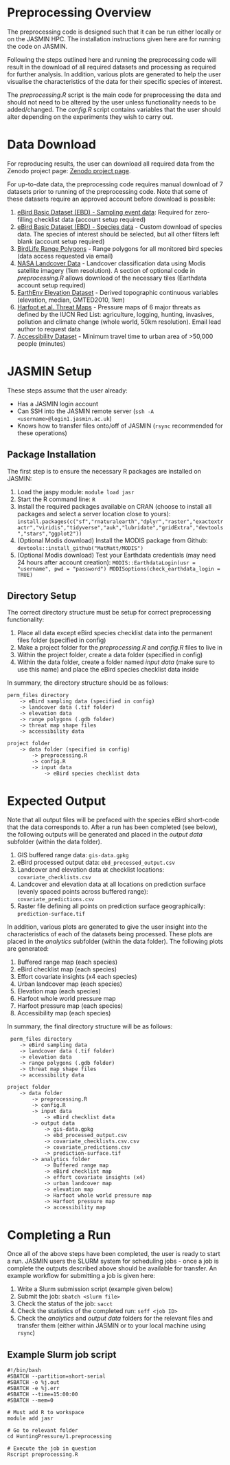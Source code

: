 ﻿# Preprocessing Overview
The preprocessing code is designed such that it can be run either locally or on the JASMIN HPC. The installation instructions given here are for running the code on JASMIN. 

Following the steps outlined here and running the preprocessing code will result in the download of all required datasets and processing as required for further analysis. In addition, various plots are generated to help the user visualise the characteristics of the data for their specific species of interest. 

The *preprocessing.R* script is the main code for preprocessing the data and should not need to be altered by the user unless functionality needs to be added/changed. The *config.R* script contains variables that the user should alter depending on the experiments they wish to carry out. 


# Data Download
For reproducing results, the user can download all required data from the Zenodo project page: [Zenodo project page](https://doi.org/10.5281/zenodo.%20%20%206761830).

For up-to-date data, the preprocessing code requires manual download of 7 datasets prior to running of the preprocessing code. Note that some of these datasets require an approved account before download is possible:
1. [eBird Basic Dataset (EBD) - Sampling event data](https://ebird.org/data/download): Required for zero-filling checklist data (account setup required)
2. [eBird Basic Dataset (EBD) - Species data](https://ebird.org/data/download) - Custom download of species data. The species of interest should be selected, but all other filters left blank (account setup required)
3. [BirdLife Range Polygons](http://datazone.birdlife.org/species/requestdis) - Range polygons for all monitored bird species (data access requested via email)
4. [NASA Landcover Data](https://lpdaac.usgs.gov/products/mcd12q1v006/) - Landcover classification data using Modis satellite imagery (1km resolution). A section of optional code in *preprocessing.R* allows download of the necessary tiles (Earthdata account setup required)
5. [EarthEnv Elevation Dataset](http://www.earthenv.org/topography) - Derived topographic continuous variables (elevation, median, GMTED2010, 1km)
6. [Harfoot et al. Threat Maps](https://www.nature.com/articles/s41559-021-01542-9) - Pressure maps of 6 major threats as defined by the IUCN Red List: agriculture, logging, hunting, invasives, pollution and climate change (whole world, 50km resolution). Email lead author to request data
7. [Accessibility Dataset](https://malariaatlas.org/research-project/accessibility-to-cities/) - Minimum travel time to urban area of >50,000 people (minutes)

# JASMIN Setup 
These steps assume that the user already: 

 - Has a JASMIN login account 
 - Can SSH into the JASMIN remote server (`ssh -A <username>@login1.jasmin.ac.uk`)
 - Knows how to transfer files onto/off of JASMIN (`rsync` recommended for these operations)
 
## Package Installation
The first step is to ensure the necessary R packages are installed on JASMIN: 
 1. Load the jaspy module: `module load jasr`
 2. Start the R command line: `R`
 3. Install the required packages available on CRAN (choose to install all packages and select a server location close to yours): `install.packages(c("sf","rnaturalearth","dplyr","raster","exactextractr","viridis","tidyverse","auk","lubridate","gridExtra","devtools","stars","ggplot2"))`
 4. (Optional Modis download) Install the MODIS package from Github: `devtools::install_github("MatMatt/MODIS")`
 5. (Optional Modis download) Test your Earthdata credentials (may need 24 hours after account creation):  `MODIS::EarthdataLogin(usr = "username", pwd = "password")
MODISoptions(check_earthdata_login = TRUE)`


## Directory Setup
The correct directory structure must be setup for correct preprocessing functionality: 
1. Place all data except eBird species checklist data into the permanent files folder (specified in config)
2. Make a project folder for the *preprocessing.R* and *config.R* files to live in
3. Within the project folder, create a data folder (specified in config)
4. Within the data folder, create a folder named *input data* (make sure to use this name) and place the eBird species checklist data inside

In summary, the directory structure should be as follows:

    perm_files directory
        -> eBird sampling data (specified in config)
        -> landcover data (.tif folder)
        -> elevation data
        -> range polygons (.gdb folder)
        -> threat map shape files
        -> accessibility data
        
    project folder
        -> data folder (specified in config)
            -> preprocessing.R
            -> config.R
            -> input data 
                -> eBird species checklist data

# Expected Output
Note that all output files will be prefaced with the species eBird short-code that the data corresponds to. After a run has been completed (see below), the following outputs will be generated and placed in the *output data* subfolder (within the data folder). 
1. GIS buffered range data: `gis-data.gpkg`
2. eBird processed output data: `ebd_processed_output.csv`
3. Landcover and elevation data at checklist locations: `covariate_checklists.csv`
4. Landcover and elevation data at all locations on prediction surface (evenly spaced points across buffered range): `covariate_predictions.csv`
5. Raster file defining all points on prediction surface geographically: `prediction-surface.tif`

In addition, various plots are generated to give the user insight into the characteristics of each of the datasets being processed. These plots are placed in the *analytics* subfolder (within the data folder). The following plots are generated: 
1. Buffered range map (each species) 
2. eBird checklist map (each species)
3. Effort covariate insights (x4 each species)
4. Urban landcover map (each species)
5. Elevation map (each species)
6. Harfoot whole world pressure map 
7. Harfoot pressure map (each species)
8. Accessibility map (each species) 


In summary, the final directory structure will be as follows: 

     perm_files directory
        -> eBird sampling data
        -> landcover data (.tif folder)
        -> elevation data
        -> range polygons (.gdb folder)
        -> threat map shape files
        -> accessibility data
            
    project folder
        -> data folder
            -> preprocessing.R
            -> config.R
            -> input data
                -> eBird checklist data
            -> output data  
                -> gis-data.gpkg
                -> ebd_processed_output.csv
                -> covariate_checklists.csv.csv
                -> covariate_predictions.csv
                -> prediction-surface.tif
            -> analytics folder 
                -> Buffered range map
                -> eBird checklist map
                -> effort covariate insights (x4)
                -> urban landcover map
                -> elevation map
                -> Harfoot whole world pressure map
                -> Harfoot pressure map
                -> accessibility map

# Completing a Run
Once all of the above steps have been completed, the user is ready to start a run. JASMIN users the SLURM system for scheduling jobs - once a job is complete the outputs described above should be available for transfer. An example workflow for submitting a job is given here:
1. Write a Slurm submission script (example given below)
2. Submit the job: `sbatch <slurm file>`
3. Check the status of the job: `sacct`
4. Check the statistics of the completed run: `seff <job ID>`
5. Check the *analytics* and *output data* folders for the relevant files and transfer them (either within JASMIN or to your local machine using `rsync`)

## Example Slurm job script

    #!/bin/bash 
    #SBATCH --partition=short-serial 
    #SBATCH -o %j.out 
    #SBATCH -e %j.err 
    #SBATCH --time=15:00:00 
    #SBATCH --mem=0 
    
    # Must add R to workspace 
    module add jasr 
    
    # Go to relevant folder 
    cd HuntingPressure/1.preprocessing
    
    # Execute the job in question 
    Rscript preprocessing.R

